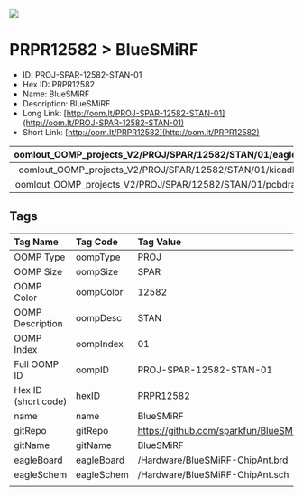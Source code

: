 


  
![][im]
# PRPR12582 > BlueSMiRF

- ID: PROJ-SPAR-12582-STAN-01
- Hex ID: PRPR12582
- Name: BlueSMiRF
- Description: BlueSMiRF
- Long Link: [http://oom.lt/PROJ-SPAR-12582-STAN-01](http://oom.lt/PROJ-SPAR-12582-STAN-01)
- Short Link: [http://oom.lt/PRPR12582](http://oom.lt/PRPR12582)
  

|oomlout_OOMP_projects_V2/PROJ/SPAR/12582/STAN/01/eagleImage.png|oomlout_OOMP_projects_V2/PROJ/SPAR/12582/STAN/01/eagleSchemImage.png|oomlout_OOMP_projects_V2/PROJ/SPAR/12582/STAN/01/kicadPcb3dFront.png|oomlout_OOMP_projects_V2/PROJ/SPAR/12582/STAN/01/kicadPcb3dBack.png|
| :---: | :---: | :---: | :---: |
|oomlout_OOMP_projects_V2/PROJ/SPAR/12582/STAN/01/kicadPcb3d.png|oomlout_OOMP_projects_V2/PROJ/SPAR/12582/STAN/01/bomBack.png|oomlout_OOMP_projects_V2/PROJ/SPAR/12582/STAN/01/bomFront.png|oomlout_OOMP_projects_V2/PROJ/SPAR/12582/STAN/01/pcbdraw.svg|
|oomlout_OOMP_projects_V2/PROJ/SPAR/12582/STAN/01/pcbdrawBack.svg||||

## Tags
  

|Tag Name|Tag Code|Tag Value|
| :--- | :--- | :--- |
|OOMP Type|oompType|PROJ|
|OOMP Size|oompSize|SPAR|
|OOMP Color|oompColor|12582|
|OOMP Description|oompDesc|STAN|
|OOMP Index|oompIndex|01|
|Full OOMP ID|oompID|PROJ-SPAR-12582-STAN-01|
|Hex ID (short code)|hexID|PRPR12582|
|name|name|BlueSMiRF|
|gitRepo|gitRepo|https://github.com/sparkfun/BlueSMiRF|
|gitName|gitName|BlueSMiRF|
|eagleBoard|eagleBoard|/Hardware/BlueSMiRF-ChipAnt.brd|
|eagleSchem|eagleSchem|/Hardware/BlueSMiRF-ChipAnt.sch|
||||



[im]: PROJ/SPAR/12582/STAN/01/kicadPcb3d_450.png
